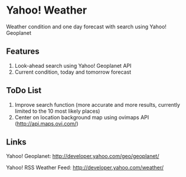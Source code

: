 # Yahoo! Weather

Weather condition and one day forecast with search using Yahoo! Geoplanet

## Features

1. Look-ahead search using Yahoo! Geoplanet API
1. Current condition, today and tomorrow forecast

## ToDo List

1. Improve search function (more accurate and more results, currently limited to the 10 most likely places)
1. Center on location background map using ovimaps API (http://api.maps.ovi.com/)

## Links

Yahoo! Geoplanet: http://developer.yahoo.com/geo/geoplanet/

Yahoo! RSS Weather Feed: http://developer.yahoo.com/weather/
